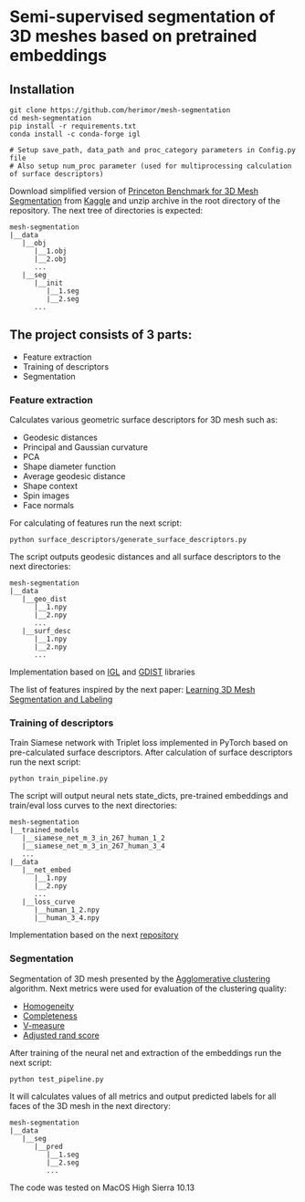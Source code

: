 # Semi-supervised segmentation of 3D meshes based on pretrained embeddings

## Installation

```
git clone https://github.com/herimor/mesh-segmentation
cd mesh-segmentation
pip install -r requirements.txt
conda install -c conda-forge igl 

# Setup save_path, data_path and proc_category parameters in Config.py file
# Also setup num_proc parameter (used for multiprocessing calculation of surface descriptors)
```

Download simplified version of [Princeton Benchmark for 3D Mesh Segmentation](https://segeval.cs.princeton.edu)
from [Kaggle](https://www.kaggle.com/herimor/princeton-benchmark-for-3d-mesh-segmentation)
and unzip archive in the root directory of the repository. The next tree of directories is expected:

```
mesh-segmentation
|__data
   |__obj
      |__1.obj
      |__2.obj
      ...
   |__seg
      |__init
         |__1.seg
         |__2.seg
      ...
```

## The project consists of 3 parts:

 * Feature extraction
 * Training of descriptors
 * Segmentation
 
### Feature extraction

Calculates various geometric surface descriptors for 3D mesh such as:

 * Geodesic distances
 * Principal and Gaussian curvature
 * PCA
 * Shape diameter function
 * Average geodesic distance
 * Shape context
 * Spin images
 * Face normals

For calculating of features run the next script:

```
python surface_descriptors/generate_surface_descriptors.py
```

The script outputs geodesic distances and all surface descriptors to the next directories:

```
mesh-segmentation
|__data
   |__geo_dist
      |__1.npy
      |__2.npy
      ...
   |__surf_desc
      |__1.npy
      |__2.npy
      ...
```

Implementation based on [IGL](https://libigl.github.io/libigl-python-bindings/tutorials/) and [GDIST](https://pypi.org/project/gdist/) libraries

The list of features inspired by the next paper: [Learning 3D Mesh Segmentation and Labeling](https://people.cs.umass.edu/~kalo/papers/LabelMeshes/)

### Training of descriptors

Train Siamese network with Triplet loss implemented in PyTorch based on pre-calculated surface descriptors.
After calculation of surface descriptors run the next script:

```
python train_pipeline.py
```

The script will output neural nets state_dicts, pre-trained embeddings and train/eval loss curves to the next directories:

```
mesh-segmentation
|__trained_models
   |__siamese_net_m_3_in_267_human_1_2
   |__siamese_net_m_3_in_267_human_3_4
   ...
|__data
   |__net_embed
      |__1.npy
      |__2.npy
      ...
   |__loss_curve
      |__human_1_2.npy
      |__human_3_4.npy
```

Implementation based on the next [repository](https://github.com/adambielski/siamese-triplet)

### Segmentation

Segmentation of 3D mesh presented by the [Agglomerative clustering](https://scikit-learn.org/stable/modules/generated/sklearn.cluster.AgglomerativeClustering.html#sklearn.cluster.AgglomerativeClustering) algorithm.
Next metrics were used for evaluation of the clustering quality:
 * [Homogeneity](https://scikit-learn.org/stable/modules/generated/sklearn.metrics.homogeneity_completeness_v_measure.html)
 * [Completeness](https://scikit-learn.org/stable/modules/generated/sklearn.metrics.homogeneity_completeness_v_measure.html)
 * [V-measure](https://scikit-learn.org/stable/modules/generated/sklearn.metrics.homogeneity_completeness_v_measure.html)
 * [Adjusted rand score](https://scikit-learn.org/stable/modules/generated/sklearn.metrics.adjusted_rand_score.html)

After training of the neural net and extraction of the embeddings run the next script:

```
python test_pipeline.py
```

It will calculates values of all metrics and output predicted labels for all faces of the 3D mesh in the next directory:

```
mesh-segmentation
|__data
   |__seg
      |__pred
         |__1.seg
         |__2.seg
         ...
```

The code was tested on MacOS High Sierra 10.13
